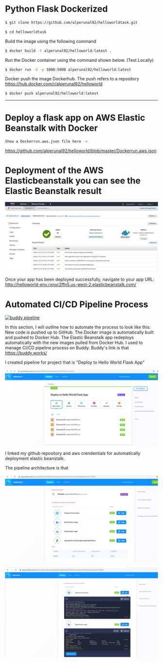 # Python Flask Dockerized #

```bash
$ git clone https://github.com/alperunal92/helloworldtask.git
```

```bash
$ cd helloworldtask
```

Build the image using the following command

```bash
$ docker build -t alperunal92/helloworld:latest .
```

Run the Docker container using the command shown below. (Test Locally)

```bash
$ docker run -d -p 5000:5000 alperunal92/helloworld:latest
```
Docker push the image Dockerhub. The push refers to a repository https://hub.docker.com/r/alperunal92/helloworld

```bash
$ docker push alperunal92/helloworld:latest
```
-----------------------------------------------------------------------------------------------------------------

# Deploy a flask app on AWS Elastic Beanstalk with Docker

```bash
Show a Dockerrun.aws.json file here -> 
```
https://github.com/alperunal92/helloworld/blob/master/Dockerrun.aws.json

# Deployment of the AWS Elasticbeanstalk you can see the Elastic Beanstalk result

![picture](https://github.com/alperunal92/helloworld/blob/master/images/11.PNG)

Once your app has been deployed successfully, navigate to your app URL: http://helloworld-env.rxnur2ffn5.us-west-2.elasticbeanstalk.com/

# Automated CI/CD Pipeline Process

[![buddy pipeline](https://app.buddy.works/alperunal92/helloworld/pipelines/pipeline/235276/badge.svg?token=8b616c7433aa7fd363964ee100ab5d34491758de398fb0bfce35f5620007c0f8 "buddy pipeline")](https://app.buddy.works/alperunal92/helloworld/pipelines/pipeline/235276)

In this section, I will outline how to automate the process to look like this:
New code is pushed up to GitHub.
The Docker image is automatically built and pushed to Docker Hub.
The Elastic Beanstalk app redeploys automatically with the new images pulled from Docker Hub.
I used to manage CI/CD pipeline process on Buddy. Buddy's link is that https://buddy.works/

I created pipeline for project that is "Deploy to Hello World Flask App" 

![picture](https://github.com/alperunal92/helloworld/blob/master/images/12.PNG)

I linked my github repository and aws crendentials for automatically deployment elastic beanstalk.

The pipeline architecture is that

![picture](https://github.com/alperunal92/helloworld/blob/master/images/13.PNG)

![picture](https://github.com/alperunal92/helloworld/blob/master/images/14.PNG)
